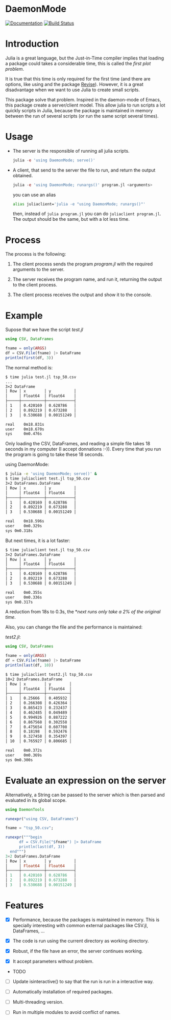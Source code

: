 # DaemonMode

[![Documentation](https://github.com/dmolina/MoodleQuestions.jl/workflows/Documentation/badge.svg)](https://dmolina.github.io/DaemonMode.jl/dev/)
[![Build
Status](https://travis-ci.com/dmolina/DaemonMode.jl.svg?branch=master)](https://travis-ci.com/dmolina/DaemonMode.jl)

# Introduction

Julia is a great language, but the Just-in-Time compiler implies that loading a package could takes a considerable time, this is called the _first plot problem_.

It is true that this time is only required for the first time (and there are options, like using and the package [Revise](https://github.com/timholy/Revise.jl)). However, it is a great disadvantage when we want to use Julia to create small scripts.

This package solve that problem. Inspired in the daemon-mode of Emacs, this package create a server/client model. This allow julia to run scripts a lot quickly scripts in Julia, because the package is maintained in memory between the run of several scripts (or run the same script several times).

# Usage

- The server is the responsible of running all julia scripts.
 
  ```julia
  julia -e 'using DaemonMode; serve()'
  ```

- A client, that send to the server the file to run, and return the output obtained.
  
  ```julia
  julia -e 'using DaemonMode; runargs()' program.jl <arguments>
  ```

  you can use an alias 
  ```sh
  alias juliaclient='julia -e "using DaemonMode; runargs()"'
  ```
  
  then, instead of `julia program.jl` you can do `juliaclient program.jl`. The output should be the same, but with a lot less time.
  
# Process

The process is the following:

1. The client process sends the program *program.jl* with the required arguments to the server.
   
2. The server receives the program name, and run it, returning the output to the client process.

3. The client process receives the output and show it to the console.

# Example

Supose that we have the script *test.jl*

```julia
using CSV, DataFrames

fname = only(ARGS)
df = CSV.File(fname) |> DataFrame
println(first(df, 3))
```

The normal method is:

```sh
$ time julia test.jl tsp_50.csv
...
3×2 DataFrame
│ Row │ x        │ y          │
│     │ Float64  │ Float64    │
├─────┼──────────┼────────────┤
│ 1   │ 0.420169 │ 0.628786   │
│ 2   │ 0.892219 │ 0.673288   │
│ 3   │ 0.530688 │ 0.00151249 │

real	0m18.831s
user	0m18.670s
sys	    0m0.476s
```

Only loading the CSV, DataFrames, and reading a simple file takes 18 seconds in my computer (I accept donnations :-)). Every time that you run the program is going to take these 18 seconds.

using DaemonMode:

```sh
$ julia -e 'using DaemonMode; serve()' &
$ time juliaclient test.jl tsp_50.csv
3×2 DataFrames.DataFrame
│ Row │ x        │ y          │
│     │ Float64  │ Float64    │
├─────┼──────────┼────────────┤
│ 1   │ 0.420169 │ 0.628786   │
│ 2   │ 0.892219 │ 0.673288   │
│ 3   │ 0.530688 │ 0.00151249 │

real	0m18.596s
user	0m0.329s
sys	0m0.318s
```

But next times, it is a lot faster:

```sh
$ time juliaclient test.jl tsp_50.csv
3×2 DataFrames.DataFrame
│ Row │ x        │ y          │
│     │ Float64  │ Float64    │
├─────┼──────────┼────────────┤
│ 1   │ 0.420169 │ 0.628786   │
│ 2   │ 0.892219 │ 0.673288   │
│ 3   │ 0.530688 │ 0.00151249 │

real	0m0.355s
user	0m0.336s
sys	0m0.317s
```

A reduction from 18s to 0.3s, the **next runs only take a 2% of the original time*.

Also, you can change the file and the performance is maintained:

*test2.jl*:

```julia
using CSV, DataFrames

fname = only(ARGS)
df = CSV.File(fname) |> DataFrame
println(last(df, 10))
```

```sh
$ time juliaclient test2.jl tsp_50.csv
10×2 DataFrames.DataFrame
│ Row │ x        │ y        │
│     │ Float64  │ Float64  │
├─────┼──────────┼──────────┤
│ 1   │ 0.25666  │ 0.405932 │
│ 2   │ 0.266308 │ 0.426364 │
│ 3   │ 0.865423 │ 0.232437 │
│ 4   │ 0.462485 │ 0.049489 │
│ 5   │ 0.994926 │ 0.887222 │
│ 6   │ 0.867568 │ 0.302558 │
│ 7   │ 0.475654 │ 0.607708 │
│ 8   │ 0.18198  │ 0.592476 │
│ 9   │ 0.327458 │ 0.354397 │
│ 10  │ 0.765927 │ 0.806685 │

real	0m0.372s
user	0m0.369s
sys	0m0.300s
```

# Evaluate an expression on the server

Alternatively, a String can be passed to the server which is then parsed and evaluated in its global scope.

```julia
using DaemonTools

runexpr("using CSV, DataFrames")

fname = "tsp_50.csv";

runexpr("""begin
      df = CSV.File("$fname") |> DataFrame
      println(last(df, 3))
  end""")
3×2 DataFrames.DataFrame
│ Row │ x        │ y          │
│     │ Float64  │ Float64    │
├─────┼──────────┼────────────┤
│ 1   │ 0.420169 │ 0.628786   │
│ 2   │ 0.892219 │ 0.673288   │
│ 3   │ 0.530688 │ 0.00151249 │
```

# Features

- [X] Performance, because the packages is maintained in memory. This is specially interesting with common external packages like CSV.jl, DataFrames, ...

- [X] The code is run using the current directory as working directory.

- [X] Robust, if the file have an error, the server continues working.

- [X] It accept parameters without problem.

* TODO

- [ ] Update isinteractive() to say that the run is run in a interactive way.

- [ ] Automatically installation of required packages.

- [ ] Multi-threading version.

- [ ] Run in multiple modules to avoid conflict of names.
